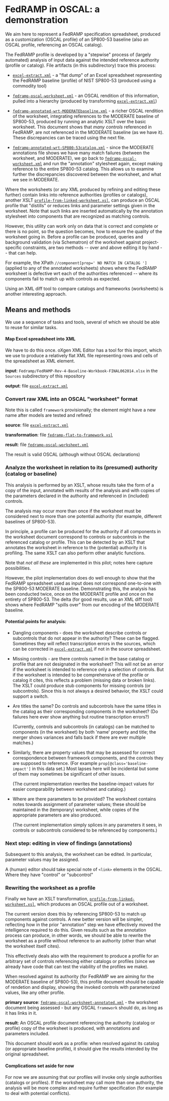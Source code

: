 # FedRAMP in OSCAL: a demonstration

We aim here to represent a FedRAMP specification spreadsheet, produced as a customization (OSCAL profile) of an SP800-53 baseline (also an OSCAL profile, referencing an OSCAL catalog).

The FedRAMP profile is developed by a "stepwise" process of (largely automated) analysis of input data against the intended reference authority (profile or catalog). File artifacts (in this subdirectory) trace this process:

* [`excel-extract.xml`](excel-extract.xml) - a "flat dump" of an Excel spreadsheet representing the FedRAMP baseline (profile) of NIST SP800-53 (produced using a commodity tool)

* [`fedramp-oscal-worksheet.xml`](fedramp-oscal-worksheet.xml) - an OSCAL rendition of this information, pulled into a hierarchy (produced by transforming [`excel-extract.xml`](excel-extract.xml))

* [`fedramp-annotated-wrt-MODERATEbaseline.xml`](fedramp-annotated-wrt-MODERATEbaseline.xml) - a richer OSCAL rendition of the worksheet, integrating references to the MODERATE baseline of SP800-53, produced by running an analytic XSLT over the basic worksheet. This document shows that *many controls* referenced in FedRAMP, are not referenced in the MODERATE baseline (as we have it). These discrepancies can be traced using the next file.

* [`fedramp-annotated-wrt-SP800-53catalog.xml`](fedramp-annotated-wrt-SP800-53catalog.xml) - since the MODERATE annotations file shows we have many match failures (between the worksheet, and MODERATE), we go back to [`fedramp-oscal-worksheet.xml`](fedramp-oscal-worksheet.xml) and run the "annotation" stylesheet again, except making reference to the entire SP800-53 catalog. This allows us to examine further the discrepancies discovered between the worksheet, and what we see in MODERATE.

Where the worksheets (or any XML produced by refining and editing these further) contain links into reference authorities (profiles or catalogs), another XSLT [`profile-from-linked-worksheet.xsl`](profile-from-linked-worksheet.xsl), can produce an OSCAL profile that "distills" or reduces links and parameter settings given in the worksheet. Note that such links are inserted automatically by the annotation stylesheet into components that are recognized as matching controls.

However, this utility can work only on data that is correct and complete or there is no point, so the question becomes, how to ensure the quality of the worksheet going in. Before a profile can be produced, queries and background validation (via Schematron) of the worksheet against project-specific constraints, are two methods -- over and above editing it by hand -- that can help.

For example, the XPath `//component[prop=' NO MATCH IN CATALOG ']` (applied to any of the annotated worksheets) shows where the FedRAMP worksheet is defective wrt each of the authorities referenced -- where its components fail to match up with controls as expected.

Using an XML diff tool to compare catalogs and frameworks (worksheets) is another interesting approach.

## Means and methods

We use a sequence of tasks and tools, several of which we should be able to reuse for similar tasks.

#### Map Excel spreadsheet into XML

We have to do this once. oXgen XML Editor has a tool for this import, which we use to produce a relatively flat XML file representing rows and cells of the spreadsheet as XML element.

**input**: `Fedramp/FedRAMP-Rev-4-Baseline-Workbook-FINAL062014.xlsx` in the `Sources` subdirectory of this repository

**output**: file [`excel-extract.xml`](excel-extract.xml)

### Convert raw XML into an OSCAL "worksheet" format

Note this is called `framework` provisionally; the element might have a new name after models are tested and refined

**source**: file [`excel-extract.xml`](excel-extract.xml)

**transformation**: file [`fedramp-flat-to-framework.xsl`](fedramp-flat-to-framework.xsl)

**result**: file [`fedramp-oscal-worksheet.xml`](fedramp-oscal-worksheet.xml)

The result is valid OSCAL (although without OSCAL declarations)

### Analyze the worksheet in relation to its (presumed) authority (catalog or baseline)

This analysis is performed by an XSLT, whose results take the form of a copy of the input, annotated with results of the analysis and with copies of the parameters declared in the authority and referenced in (included) controls.

The analysis may occur more than once if the worksheet must be considered next to more than one potential authority (for example, different baselines of SP800-53).

In principle, a profile can be produced for the authority if all components in the worksheet document correspond to controls or subcontrols in the referenced catalog or profile. This can be detected by an XSLT that annotates the worksheet in reference to the (potential) authority it is profiling. The same XSLT can also perform other analytic functions.

Note that *not all these* are implemented in this pilot; notes here capture possibilities.

However, the pilot implementation does do well enough to show that the FedRAMP spreadsheet used as input does not correspond one-to-one with the SP800-53 MODERATE baseline. Demonstrating this, the analysis has been conducted twice, once on the MODERATE profile and once on the entirety of SP800-53. The delta (for good results, use an XML diff tool) shows where FedRAMP "spills over" from our encoding of the MODERATE baseline.

#### Potential points for analysis:

* Dangling components - does the worksheet describe controls or subcontrols that do not appear in the authority? These can be flagged. Sometimes they will reflect transcription errors in the sources, which can be corrected in [`excel-extract.xml`](excel-extract.xml) if not in the source spreadsheet.

* Missing controls - are there controls named in the base catalog or profile that are not designated in the worksheet? This will not be an error if the worksheet is intended to reference only a selection of controls. But if the worksheet is intended to be comprehensive of the profile or catalog it cites, this reflects a problem (missing data or broken links). The XSLT could produce stub components for missing controls (or subcontrols). Since this is not always a desired behavior, the XSLT could support a switch.

* Are titles the same? Do controls and subcontrols have the same titles in the catalog as their corresponding components in the worksheet? (Do failures here ever show anything but routine transcription errors?)

  (Currently, controls and subcontrols (in catalogs) can be matched to components (in the worksheet) by both 'name' property and title; the merger shows variances and falls back if there are ever multiple matches.)

* Similarly, there are property values that may be assessed for correct correspondence between framework components, and the controls they are supposed to reference. (For example `prop[@class='baseline-impact']` in this data set.) Most lapses here will be incidental but some of them may sometimes be significant of other issues.

  (The current implementation rewrites the baseline-impact values for easier comparability between worksheet and catalog.)

* Where are there parameters to be provided? The worksheet contains notes towards assignment of parameter values; these should be maintained in the (temporary) worksheet, while copies of the appropriate parameters are also produced.

  (The current implementation simply splices in any parameters it sees, in controls or subcontrols considered to be referenced by components.)

### Next step: editing in view of findings (annotations)

Subsequent to this analysis, the worksheet can be edited. In particular, parameter values may be assigned.

A (human) editor should take special note of `<link>` elements in the OSCAL. Where they have "control" or "subcontrol"

### Rewriting the worksheet as a profile

Finally we have an XSLT transformation, [`profile-from-linked-worksheet.xsl`](profile-from-linked-worksheet.xsl), which produces an OSCAL profile out of a worksheet.

The current version does this by referencing SP800-53 to match up components against controls. A new better version will be simpler, reflecting how in the prior "annotation" step we have effectively moved the intelligence required to do this. Given results such as the annotation process can produce, in other words, we should be able to rewrite the worksheet as a profile without reference to an authority (other than what the worksheet itself cites). 

This effectively deals also with the requirement to produce a profile for an arbitrary set of controls referencing either catalogs or profiles (since we already have code that can test the viability of the profiles we make).

When resolved against its authority (for FedRAMP we are aiming for the MODERATE baseline of SP800-53), this profile document should be capable of rendetion and display, showing the invoked controls with parameterized values, like any other profile.  

**primary source**: [`fedramp-oscal-worksheet-annotated.xml`](fedramp-oscal-worksheet-annotated.xml) - the worksheet document being assessed - but any OSCAL `framework` should do, as long as it has links in it.

**result**: An OSCAL profile document referencing the authority (catalog or profile) copy of the worksheet is produced, with annotations and parameters included.

This document should work as a profile: when resolved against its catalog (or appropriate baseline profile), it should give the results intended by the original spreadsheet.

#### Complications set aside for now

For now we are assuming that our profiles will invoke only single authorities (catalogs or profiles). If the worksheet may call more than one authority, the analysis will be more complex and require further specification (for example to deal with potential conflicts).